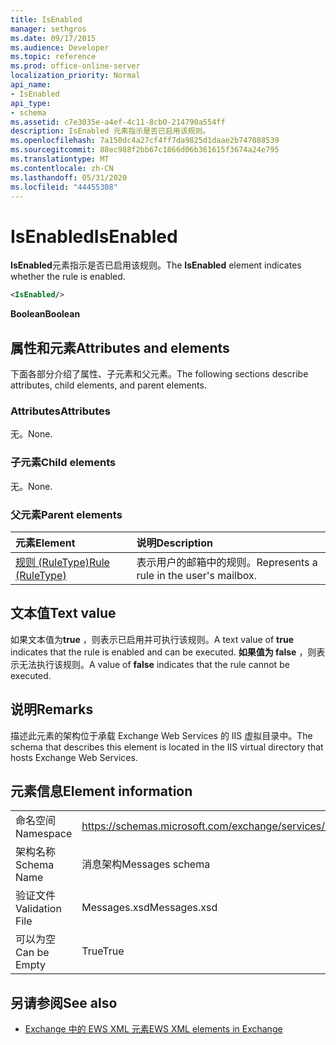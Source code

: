 ```yaml
---
title: IsEnabled
manager: sethgros
ms.date: 09/17/2015
ms.audience: Developer
ms.topic: reference
ms.prod: office-online-server
localization_priority: Normal
api_name:
- IsEnabled
api_type:
- schema
ms.assetid: c7e3035e-a4ef-4c11-8cb0-214790a554ff
description: IsEnabled 元素指示是否已启用该规则。
ms.openlocfilehash: 7a150dc4a27cf4ff7da9825d1daae2b747088539
ms.sourcegitcommit: 88ec988f2bb67c1866d06b361615f3674a24e795
ms.translationtype: MT
ms.contentlocale: zh-CN
ms.lasthandoff: 05/31/2020
ms.locfileid: "44455308"
---
```

# <a name="isenabled"></a><span data-ttu-id="7afdf-103">IsEnabled</span><span class="sxs-lookup"><span data-stu-id="7afdf-103">IsEnabled</span></span>

<span data-ttu-id="7afdf-104">**IsEnabled**元素指示是否已启用该规则。</span><span class="sxs-lookup"><span data-stu-id="7afdf-104">The **IsEnabled** element indicates whether the rule is enabled.</span></span> 
  
```XML
<IsEnabled/>
```

 <span data-ttu-id="7afdf-105">**Boolean**</span><span class="sxs-lookup"><span data-stu-id="7afdf-105">**Boolean**</span></span>
## <a name="attributes-and-elements"></a><span data-ttu-id="7afdf-106">属性和元素</span><span class="sxs-lookup"><span data-stu-id="7afdf-106">Attributes and elements</span></span>

<span data-ttu-id="7afdf-107">下面各部分介绍了属性、子元素和父元素。</span><span class="sxs-lookup"><span data-stu-id="7afdf-107">The following sections describe attributes, child elements, and parent elements.</span></span>
  
### <a name="attributes"></a><span data-ttu-id="7afdf-108">Attributes</span><span class="sxs-lookup"><span data-stu-id="7afdf-108">Attributes</span></span>

<span data-ttu-id="7afdf-109">无。</span><span class="sxs-lookup"><span data-stu-id="7afdf-109">None.</span></span>
  
### <a name="child-elements"></a><span data-ttu-id="7afdf-110">子元素</span><span class="sxs-lookup"><span data-stu-id="7afdf-110">Child elements</span></span>

<span data-ttu-id="7afdf-111">无。</span><span class="sxs-lookup"><span data-stu-id="7afdf-111">None.</span></span>
  
### <a name="parent-elements"></a><span data-ttu-id="7afdf-112">父元素</span><span class="sxs-lookup"><span data-stu-id="7afdf-112">Parent elements</span></span>

|<span data-ttu-id="7afdf-113">**元素**</span><span class="sxs-lookup"><span data-stu-id="7afdf-113">**Element**</span></span>|<span data-ttu-id="7afdf-114">**说明**</span><span class="sxs-lookup"><span data-stu-id="7afdf-114">**Description**</span></span>|
|:-----|:-----|
|[<span data-ttu-id="7afdf-115">规则 (RuleType)</span><span class="sxs-lookup"><span data-stu-id="7afdf-115">Rule (RuleType)</span></span>](rule-ruletype.md) <br/> |<span data-ttu-id="7afdf-116">表示用户的邮箱中的规则。</span><span class="sxs-lookup"><span data-stu-id="7afdf-116">Represents a rule in the user's mailbox.</span></span>  <br/> |
   
## <a name="text-value"></a><span data-ttu-id="7afdf-117">文本值</span><span class="sxs-lookup"><span data-stu-id="7afdf-117">Text value</span></span>

<span data-ttu-id="7afdf-118">如果文本值为**true** ，则表示已启用并可执行该规则。</span><span class="sxs-lookup"><span data-stu-id="7afdf-118">A text value of **true** indicates that the rule is enabled and can be executed.</span></span> <span data-ttu-id="7afdf-119">**如果值为 false** ，则表示无法执行该规则。</span><span class="sxs-lookup"><span data-stu-id="7afdf-119">A value of **false** indicates that the rule cannot be executed.</span></span> 
  
## <a name="remarks"></a><span data-ttu-id="7afdf-120">说明</span><span class="sxs-lookup"><span data-stu-id="7afdf-120">Remarks</span></span>

<span data-ttu-id="7afdf-121">描述此元素的架构位于承载 Exchange Web Services 的 IIS 虚拟目录中。</span><span class="sxs-lookup"><span data-stu-id="7afdf-121">The schema that describes this element is located in the IIS virtual directory that hosts Exchange Web Services.</span></span>
  
## <a name="element-information"></a><span data-ttu-id="7afdf-122">元素信息</span><span class="sxs-lookup"><span data-stu-id="7afdf-122">Element information</span></span>

|||
|:-----|:-----|
|<span data-ttu-id="7afdf-123">命名空间</span><span class="sxs-lookup"><span data-stu-id="7afdf-123">Namespace</span></span>  <br/> |https://schemas.microsoft.com/exchange/services/2006/messages  <br/> |
|<span data-ttu-id="7afdf-124">架构名称</span><span class="sxs-lookup"><span data-stu-id="7afdf-124">Schema Name</span></span>  <br/> |<span data-ttu-id="7afdf-125">消息架构</span><span class="sxs-lookup"><span data-stu-id="7afdf-125">Messages schema</span></span>  <br/> |
|<span data-ttu-id="7afdf-126">验证文件</span><span class="sxs-lookup"><span data-stu-id="7afdf-126">Validation File</span></span>  <br/> |<span data-ttu-id="7afdf-127">Messages.xsd</span><span class="sxs-lookup"><span data-stu-id="7afdf-127">Messages.xsd</span></span>  <br/> |
|<span data-ttu-id="7afdf-128">可以为空</span><span class="sxs-lookup"><span data-stu-id="7afdf-128">Can be Empty</span></span>  <br/> |<span data-ttu-id="7afdf-129">True</span><span class="sxs-lookup"><span data-stu-id="7afdf-129">True</span></span>  <br/> |
   
## <a name="see-also"></a><span data-ttu-id="7afdf-130">另请参阅</span><span class="sxs-lookup"><span data-stu-id="7afdf-130">See also</span></span>



- [<span data-ttu-id="7afdf-131">Exchange 中的 EWS XML 元素</span><span class="sxs-lookup"><span data-stu-id="7afdf-131">EWS XML elements in Exchange</span></span>](ews-xml-elements-in-exchange.md)

